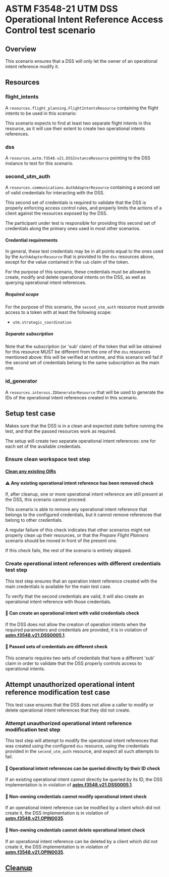 # ASTM F3548-21 UTM DSS Operational Intent Reference Access Control test scenario

## Overview

This scenario ensures that a DSS will only let the owner of an operational intent reference modify it.

## Resources

### flight_intents

A `resources.flight_planning.FlightIntentsResource` containing the flight intents to be used in this scenario:

This scenario expects to find at least two separate flight intents in this resource, as it will use their extent
to create two operational intents references.

### dss

A `resources.astm.f3548.v21.DSSInstanceResource` pointing to the DSS instance to test for this scenario.

### second_utm_auth

A `resources.communications.AuthAdapterResource` containing a second set of valid credentials for interacting with the DSS.

This second set of credentials is required to validate that the DSS is properly enforcing access control rules, and properly limits the actions of a client against
the resources exposed by the DSS.

The participant under test is responsible for providing this second set of credentials along the primary ones used in most other scenarios.

#### Credential requirements

In general, these test credentials may be in all points equal to the ones used by the `AuthAdapterResource` that is
provided to the `dss` resources above, except for the value contained in the `sub` claim of the token.

For the purpose of this scenario, these credentials must be allowed to create, modify and delete operational intents on the DSS,
as well as querying operational intent references.

##### Required scope

For the purpose of this scenario, the `second_utm_auth` resource must provide access to a token with at least the following scope:

* `utm.strategic_coordination`

##### Separate subscription

Note that the subscription (or 'sub' claim) of the token that will be obtained for this resource
MUST be different from the one of the `dss` resources mentioned above:
this will be verified at runtime, and this scenario will fail if the second set of credentials belong to the same subscription as the main one.

### id_generator

A `resources.interuss.IDGeneratorResource` that will be used to generate the IDs of the operational intent references created in this scenario.

## Setup test case

Makes sure that the DSS is in a clean and expected state before running the test, and that the passed resources work as required.

The setup will create two separate operational intent references: one for each set of the available credentials.

### Ensure clean workspace test step

#### [Clean any existing OIRs](clean_workspace_op_intents.md)

#### ⚠️ Any existing operational intent reference has been removed check

If, after cleanup, one or more operational intent reference are still present at the DSS, this scenario cannot proceed.

This scenario is able to remove any operational intent reference that belongs to the configured credentials, but it cannot remove references
that belong to other credentials.

A regular failure of this check indicates that other scenarios might not properly clean up their resources, or that the _Prepare Flight Planners_
scenario should be moved in front of the present one.

If this check fails, the rest of the scenario is entirely skipped.

### Create operational intent references with different credentials test step

This test step ensures that an operation intent reference created with the main credentials is available for the main test case.

To verify that the second credentials are valid, it will also create an operational intent reference with those credentials.

#### 🛑 Can create an operational intent with valid credentials check

If the DSS does not allow the creation of operation intents when the required parameters and credentials are provided,
it is in violation of **[astm.f3548.v21.DSS0005,1](../../../../requirements/astm/f3548/v21.md)**.

#### 🛑 Passed sets of credentials are different check

This scenario requires two sets of credentials that have a different 'sub' claim in order to validate that the
DSS properly controls access to operational intents.

## Attempt unauthorized operational intent reference modification test case

This test case ensures that the DSS does not allow a caller to modify or delete operational intent references that they did not create.

### Attempt unauthorized operational intent reference modification test step

This test step will attempt to modify the operational intent references that was created using the configured `dss` resource,
using the credentials provided in the `second_utm_auth` resource, and expect all such attempts to fail.

#### 🛑 Operational intent references can be queried directly by their ID check

If an existing operational intent cannot directly be queried by its ID, the DSS implementation is in violation of
**[astm.f3548.v21.DSS0005,1](../../../../requirements/astm/f3548/v21.md)**.

#### 🛑 Non-owning credentials cannot modify operational intent check

If an operational intent reference can be modified by a client which did not create it, the DSS implementation is
in violation of **[astm.f3548.v21.OPIN0035](../../../../requirements/astm/f3548/v21.md)**.

#### 🛑 Non-owning credentials cannot delete operational intent check

If an operational intent reference can be deleted by a client which did not create it, the DSS implementation is
in violation of **[astm.f3548.v21.OPIN0035](../../../../requirements/astm/f3548/v21.md)**.

## [Cleanup](clean_workspace_op_intents.md)
